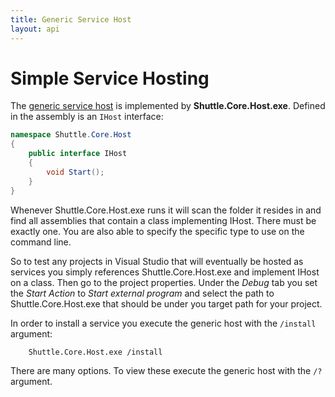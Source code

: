 ```yaml
---
title: Generic Service Host
layout: api
---
```

# Simple Service Hosting

The [generic service host](http://shuttle.github.io/shuttle-core/overview-service-host/) is implemented by **Shuttle.Core.Host.exe**.  Defined in the assembly is an `IHost` interface:

``` c#
namespace Shuttle.Core.Host
{
    public interface IHost
    {
        void Start();
    }
}
```

Whenever Shuttle.Core.Host.exe runs it will scan the folder it resides in and find all assemblies that contain a class implementing IHost.  There must be exactly one.  You are also able to specify the specific type to use on the command line.

So to test any projects in Visual Studio that will eventually be hosted as services you simply references Shuttle.Core.Host.exe and implement IHost on a class.  Then go to the project properties.  Under the *Debug* tab you set the *Start Action* to *Start external program* and select the path to Shuttle.Core.Host.exe that should be under you target path for your project.

In order to install a service you execute the generic host with the `/install` argument:

```
    Shuttle.Core.Host.exe /install
```

There are many options.  To view these execute the generic host with the `/?` argument.